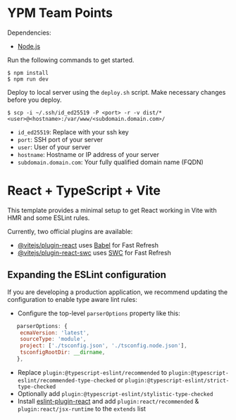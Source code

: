 # YPM Team Points

Dependencies:
* [Node.js](https://nodejs.org/en)

Run the following commands to get started.

```
$ npm install
$ npm run dev
```

Deploy to local server using the `deploy.sh` script. Make necessary changes before you deploy.

```
$ scp -i ~/.ssh/id_ed25519 -P <port> -r -v dist/* <user>@<hostname>:/var/www/<subdomain.domain.com>/
```
* `id_ed25519`: Replace with your ssh key
* `port`: SSH port of your server
* `user`: User of your server
* `hostname`: Hostname or IP address of your server
* `subdomain.domain.com`: Your fully qualified domain name (FQDN)

# React + TypeScript + Vite

This template provides a minimal setup to get React working in Vite with HMR and some ESLint rules.

Currently, two official plugins are available:

- [@vitejs/plugin-react](https://github.com/vitejs/vite-plugin-react/blob/main/packages/plugin-react/README.md) uses [Babel](https://babeljs.io/) for Fast Refresh
- [@vitejs/plugin-react-swc](https://github.com/vitejs/vite-plugin-react-swc) uses [SWC](https://swc.rs/) for Fast Refresh

## Expanding the ESLint configuration

If you are developing a production application, we recommend updating the configuration to enable type aware lint rules:

- Configure the top-level `parserOptions` property like this:

```js
   parserOptions: {
    ecmaVersion: 'latest',
    sourceType: 'module',
    project: ['./tsconfig.json', './tsconfig.node.json'],
    tsconfigRootDir: __dirname,
   },
```

- Replace `plugin:@typescript-eslint/recommended` to `plugin:@typescript-eslint/recommended-type-checked` or `plugin:@typescript-eslint/strict-type-checked`
- Optionally add `plugin:@typescript-eslint/stylistic-type-checked`
- Install [eslint-plugin-react](https://github.com/jsx-eslint/eslint-plugin-react) and add `plugin:react/recommended` & `plugin:react/jsx-runtime` to the `extends` list
